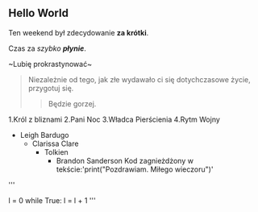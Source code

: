 ## Hello World 

Ten weekend był zdecydowanie **za krótki**.

Czas za *szybko* ***płynie***.

~Lubię prokrastynować~

>Niezależnie od tego, jak złe wydawało ci się dotychczasowe życie, przygotuj się.
>>Będzie gorzej.

1.Król z bliznami
2.Pani Noc
3.Władca Pierścienia
4.Rytm Wojny

- Leigh Bardugo
	- Clarissa Clare
		- Tolkien
			- Brandon Sanderson
Kod zagnieżdżony w tekście:'print("Pozdrawiam. Miłego wieczoru")'
		
'''

l = 0
while True:
	l = l + 1
'''


